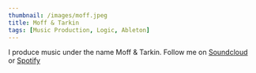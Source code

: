 ```yaml
---
thumbnail: /images/moff.jpeg
title: Moff & Tarkin
tags: [Music Production, Logic, Ableton]
---
```

I produce music under the name Moff & Tarkin. Follow me on 
[Soundcloud](https://soundcloud.com/moffandtarkin)<br> or
[Spotify](https://open.spotify.com/artist/4gBAMaygCgO0o0zDJNORYX?si=XfZx4JFYRPaGYqR3IjH4-Q)<br>
